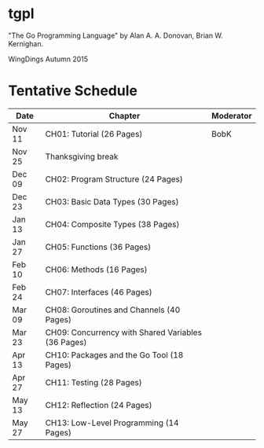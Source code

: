 # tgpl
"The Go Programming Language" by Alan A. A. Donovan, Brian W. Kernighan.

WingDings Autumn 2015

# Tentative Schedule
| Date | Chapter | Moderator |
|------|---------|-----------|
|Nov 11| CH01: Tutorial (26 Pages)|BobK|
|Nov 25| Thanksgiving break||
|Dec 09| CH02: Program Structure (24 Pages)||
|Dec 23| CH03: Basic Data Types (30 Pages)||
|Jan 13| CH04: Composite Types (38 Pages)||
|Jan 27| CH05: Functions (36 Pages)||
|Feb 10| CH06: Methods (16 Pages)||
|Feb 24| CH07: Interfaces (46 Pages)||
|Mar 09| CH08: Goroutines and Channels (40 Pages)||
|Mar 23| CH09: Concurrency with Shared Variables (36 Pages)||
|Apr 13| CH10: Packages and the Go Tool (18 Pages)||
|Apr 27| CH11: Testing (28 Pages)||
|May 13| CH12: Reflection (24 Pages)||
|May 27| CH13: Low-Level Programming (14 Pages)||
